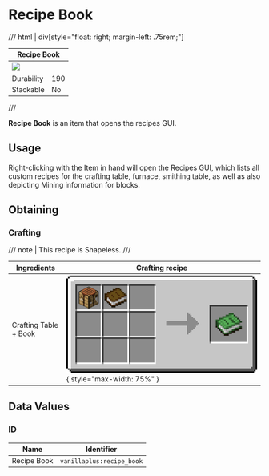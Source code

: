 # Recipe Book

/// html | div[style="float: right; margin-left: .75rem;"]
<table>
  <thead>
    <tr>
      <th style="text-align: center;" colspan="2">Recipe Book</td>
    </tr>
  </thead>
  <tbody>
    <tr>
      <td colspan="2"><img src="../../../assets/img/items/recipe_book.png" style="max-width: 250px;">
    </tr>
    <tr>
      <td>Durability</td>
      <td>190</td>
    </tr>
    <tr>
      <td>Stackable</td>
      <td>No</td>
    </tr>
  </tbody>
</table>
///

**Recipe Book** is an item that opens the recipes GUI.

## Usage

Right-clicking with the Item in hand will open the Recipes GUI, which lists all custom recipes for the crafting table, furnace, smithing table, as well as also depicting Mining information for blocks.

## Obtaining

### Crafting

/// note | This recipe is Shapeless.
///

| Ingredients           | Crafting recipe                                                                    |
|-----------------------|------------------------------------------------------------------------------------|
| Crafting Table + Book | ![recipe_book](../../assets/img/recipes/recipe_book.png){ style="max-width: 75%" } |

## Data Values

### ID

| Name        | Identifier                |
|-------------|---------------------------|
| Recipe Book | `vanillaplus:recipe_book` |